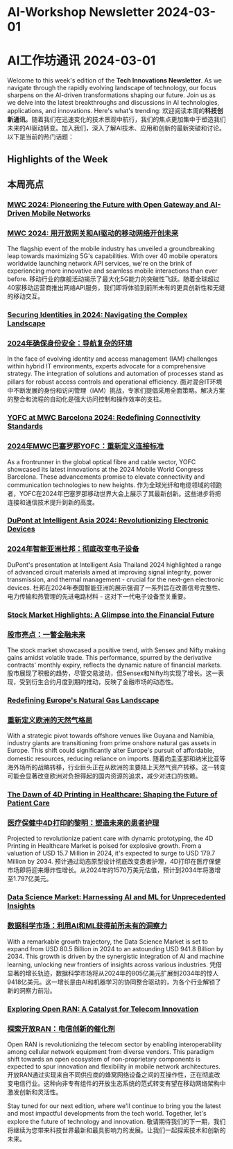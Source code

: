 # AI-Workshop Newsletter 2024-03-01
# AI工作坊通讯 2024-03-01

Welcome to this week's edition of the **Tech Innovations Newsletter**. As we navigate through the rapidly evolving landscape of technology, our focus sharpens on the AI-driven transformations shaping our future. Join us as we delve into the latest breakthroughs and discussions in AI technologies, applications, and innovations. Here's what's trending:
欢迎阅读本周的**科技创新通讯**。随着我们在迅速变化的技术景观中航行，我们的焦点更加集中于塑造我们未来的AI驱动转变。加入我们，深入了解AI技术、应用和创新的最新突破和讨论。以下是当前的热门话题：

## Highlights of the Week
## 本周亮点

### [MWC 2024: Pioneering the Future with Open Gateway and AI-Driven Mobile Networks](https://www.computerweekly.com/news/366571734/MWC-2024-Open-Gateway-AI-drive-future-mobile-networks)
### [MWC 2024: 用开放网关和AI驱动的移动网络开创未来](https://www.computerweekly.com/news/366571734/MWC-2024-Open-Gateway-AI-drive-future-mobile-networks)
The flagship event of the mobile industry has unveiled a groundbreaking leap towards maximizing 5G's capabilities. With over 40 mobile operators worldwide launching network API services, we're on the brink of experiencing more innovative and seamless mobile interactions than ever before.
移动行业的旗舰活动揭示了最大化5G能力的突破性飞跃。随着全球超过40家移动运营商推出网络API服务，我们即将体验到前所未有的更具创新性和无缝的移动交互。

### [Securing Identities in 2024: Navigating the Complex Landscape](https://www.helpnetsecurity.com/2024/02/29/deepak-taneja-zilla-security-iam-challenges/)
### [2024年确保身份安全：导航复杂的环境](https://www.helpnetsecurity.com/2024/02/29/deepak-taneja-zilla-security-iam-challenges/)
In the face of evolving identity and access management (IAM) challenges within hybrid IT environments, experts advocate for a comprehensive strategy. The integration of solutions and automation of processes stand as pillars for robust access controls and operational efficiency.
面对混合IT环境中不断发展的身份和访问管理（IAM）挑战，专家们提倡采用全面策略。解决方案的整合和流程的自动化是强大访问控制和操作效率的支柱。

### [YOFC at MWC Barcelona 2024: Redefining Connectivity Standards](https://www.investorsobserver.com/news/qm-pr/6606322078422976)
### [2024年MWC巴塞罗那YOFC：重新定义连接标准](https://www.investorsobserver.com/news/qm-pr/6606322078422976)
As a frontrunner in the global optical fibre and cable sector, YOFC showcased its latest innovations at the 2024 Mobile World Congress Barcelona. These advancements promise to elevate connectivity and communication technologies to new heights.
作为全球光纤和电缆领域的领跑者，YOFC在2024年巴塞罗那移动世界大会上展示了其最新创新。这些进步将把连接和通信技术提升到新的高度。

### [DuPont at Intelligent Asia 2024: Revolutionizing Electronic Devices](https://www.marketscreener.com/quote/stock/DUPONT-DE-NEMOURS-INC-59241429/news/DuPont-Showcases-Innovative-Advanced-Circuit-Materials-at-Intelligent-Asia-2024-46056306/)
### [2024年智能亚洲杜邦：彻底改变电子设备](https://www.marketscreener.com/quote/stock/DUPONT-DE-NEMOURS-INC-59241429/news/DuPont-Showcases-Innovative-Advanced-Circuit-Materials-at-Intelligent-Asia-2024-46056306/)
DuPont's presentation at Intelligent Asia Thailand 2024 highlighted a range of advanced circuit materials aimed at improving signal integrity, power transmission, and thermal management - crucial for the next-gen electronic devices.
杜邦在2024年泰国智能亚洲的展示强调了一系列旨在改善信号完整性、电力传输和热管理的先进电路材料 - 这对下一代电子设备至关重要。

### [Stock Market Highlights: A Glimpse into the Financial Future](https://www.thehindubusinessline.com/markets/stock-market-highlights-29-february-2024/article67895848.ece)
### [股市亮点：一瞥金融未来](https://www.thehindubusinessline.com/markets/stock-market-highlights-29-february-2024/article67895848.ece)
The stock market showcased a positive trend, with Sensex and Nifty making gains amidst volatile trade. This performance, spurred by the derivative contracts' monthly expiry, reflects the dynamic nature of financial markets.
股市展现了积极的趋势，尽管交易波动，但Sensex和Nifty均实现了增长。这一表现，受到衍生合约月度到期的推动，反映了金融市场的动态性。

### [Redefining Europe's Natural Gas Landscape](https://oilprice.com/Energy/Energy-General/This-Could-Be-A-Gamechanger-For-Natural-Gas-In-Europe.html)
### [重新定义欧洲的天然气格局](https://oilprice.com/Energy/Energy-General/This-Could-Be-A-Gamechanger-For-Natural-Gas-In-Europe.html)
With a strategic pivot towards offshore venues like Guyana and Namibia, industry giants are transitioning from prime onshore natural gas assets in Europe. This shift could significantly alter Europe's pursuit of affordable, domestic resources, reducing reliance on imports.
随着向圭亚那和纳米比亚等海外场所的战略转移，行业巨头正在从欧洲的主要陆上天然气资产转移。这一转变可能会显著改变欧洲对负担得起的国内资源的追求，减少对进口的依赖。

### [The Dawn of 4D Printing in Healthcare: Shaping the Future of Patient Care](https://www.globenewswire.com/news-release/2024/02/28/2837362/0/en/4D-Printing-in-Healthcare-Market-is-Valued-at-USD-179-7-Million-by-2034-with-CAGR-of-30-7-Innovating-Patient-Care-with-Dynamic-Prototyping-By-PMI.html)
### [医疗保健中4D打印的黎明：塑造未来的患者护理](https://www.globenewswire.com/news-release/2024/02/28/2837362/0/en/4D-Printing-in-Healthcare-Market-is-Valued-at-USD-179-7-Million-by-2034-with-CAGR-of-30-7-Innovating-Patient-Care-with-Dynamic-Prototyping-By-PMI.html)
Projected to revolutionize patient care with dynamic prototyping, the 4D Printing in Healthcare Market is poised for explosive growth. From a valuation of USD 15.7 Million in 2024, it's expected to surge to USD 179.7 Million by 2034.
预计通过动态原型设计彻底改变患者护理，4D打印在医疗保健市场即将迎来爆炸性增长。从2024年的1570万美元估值，预计到2034年将激增至1.797亿美元。

### [Data Science Market: Harnessing AI and ML for Unprecedented Insights](https://www.globenewswire.com/news-release/2024/02/28/2837336/0/en/Data-Science-Market-Unleashing-Insights-with-AI-and-Machine-Learning-Embracing-a-31-0-CAGR-and-to-Grow-USD-941-8-Billion-by-2034-By-PMI.html)
### [数据科学市场：利用AI和ML获得前所未有的洞察力](https://www.globenewswire.com/news-release/2024/02/28/2837336/0/en/Data-Science-Market-Unleashing-Insights-with-AI-and-Machine-Learning-Embracing-a-31-0-CAGR-and-to-Grow-USD-941-8-Billion-by-2034-By-PMI.html)
With a remarkable growth trajectory, the Data Science Market is set to expand from USD 80.5 Billion in 2024 to an astounding USD 941.8 Billion by 2034. This growth is driven by the synergistic integration of AI and machine learning, unlocking new frontiers of insights across various industries.
凭借显著的增长轨迹，数据科学市场将从2024年的805亿美元扩展到2034年的惊人9418亿美元。这一增长是由AI和机器学习的协同整合驱动的，为各个行业解锁了新的洞察力前沿。

### [Exploring Open RAN: A Catalyst for Telecom Innovation](https://siliconangle.com/2024/02/28/exploring-open-ran-telecom-mwc24/)
### [探索开放RAN：电信创新的催化剂](https://siliconangle.com/2024/02/28/exploring-open-ran-telecom-mwc24/)
Open RAN is revolutionizing the telecom sector by enabling interoperability among cellular network equipment from diverse vendors. This paradigm shift towards an open ecosystem of non-proprietary components is expected to spur innovation and flexibility in mobile network architectures.
开放RAN通过实现来自不同供应商的蜂窝网络设备之间的互操作性，正在彻底改变电信行业。这种向非专有组件的开放生态系统的范式转变有望在移动网络架构中激发创新和灵活性。

Stay tuned for our next edition, where we'll continue to bring you the latest and most impactful developments from the tech world. Together, let's explore the future of technology and innovation.
敬请期待我们的下一期，我们将继续为您带来科技世界最新和最具影响力的发展。让我们一起探索技术和创新的未来。
```